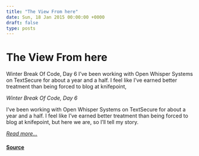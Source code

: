 ```yaml
---
title: "The View From here"
date: Sun, 18 Jan 2015 00:00:00 +0000
draft: false
type: posts
---
```

# The View From here





 Winter Break Of Code, Day 6 I’ve been working with Open Whisper Systems on TextSecure for about a year and a half. I feel like I’ve earned better treatment than being forced to blog at knifepoint,

_Winter Break Of Code, Day 6_

I’ve been working with Open Whisper Systems on TextSecure for about a year and a half. I feel like I’ve earned better treatment than being forced to blog at knifepoint, but here we are, so I’ll tell my story.

[_Read more..._](https://signal.org/blog/the-view-from-here/)

#### [Source](https://signal.org/blog/the-view-from-here/)

